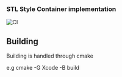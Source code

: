 ### STL Style Container implementation

![CI](https://github.com/TheProphetOfRa/containers/workflows/CI/badge.svg?branch=master&event=push)

## Building
Building is handled through cmake

e.g cmake -G Xcode -B build
